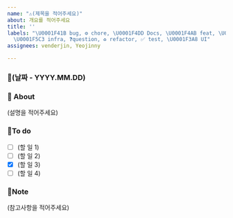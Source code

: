 ```yaml
---
name: "⚠️(제목을 적어주세요)"
about: 개요를 적어주세요
title: ''
labels: "\U0001F41B bug, ⚙️ chore, \U0001F4DD Docs, \U0001F4AB feat, \U0001F317Frontend,
  \U0001F5C3 infra, ❓question, ♻️ refactor, ✅ test, \U0001F3A8 UI"
assignees: venderjin, Yeojinny

---
```


### 📅(날짜 -  YYYY.MM.DD)

### 📢 About
 (설명을 적어주세요)

### 📜To do
- [ ] (할 일 1) 
- [ ] (할 일 2) 
- [X] (할 일 3) 
- [ ] (할 일 4) 

### 🔖Note
(참고사항을 적어주세요)
